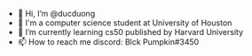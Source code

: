 - 👋 Hi, I’m @ducduong
- 👀 I'm a computer science student at University of Houston
- 🌱 I’m currently learning cs50 published by Harvard University
- 📫 How to reach me discord: Blck Pumpkin#3450

<!---
stevenduong2597/stevenduong2597 is a ✨ special ✨ repository because its `README.md` (this file) appears on your GitHub profile.
You can click the Preview link to take a look at your changes.
--->
